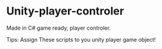 # Unity-player-controler
Made in C# game ready, player controler.

Tips: Assign These scripts to you unity player game object!
